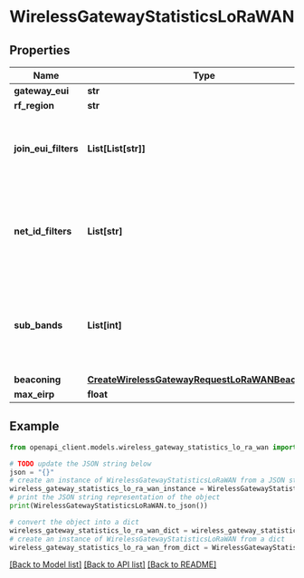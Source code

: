 # WirelessGatewayStatisticsLoRaWAN


## Properties

Name | Type | Description | Notes
------------ | ------------- | ------------- | -------------
**gateway_eui** | **str** |  | [optional] 
**rf_region** | **str** |  | [optional] 
**join_eui_filters** | **List[List[str]]** | A list of JoinEuiRange used by LoRa gateways to filter LoRa frames. | [optional] 
**net_id_filters** | **List[str]** | A list of NetId values that are used by LoRa gateways to filter the uplink frames. | [optional] 
**sub_bands** | **List[int]** | A list of integer indicating which sub bands are supported by LoRa gateway. | [optional] 
**beaconing** | [**CreateWirelessGatewayRequestLoRaWANBeaconing**](CreateWirelessGatewayRequestLoRaWANBeaconing.md) |  | [optional] 
**max_eirp** | **float** |  | [optional] 

## Example

```python
from openapi_client.models.wireless_gateway_statistics_lo_ra_wan import WirelessGatewayStatisticsLoRaWAN

# TODO update the JSON string below
json = "{}"
# create an instance of WirelessGatewayStatisticsLoRaWAN from a JSON string
wireless_gateway_statistics_lo_ra_wan_instance = WirelessGatewayStatisticsLoRaWAN.from_json(json)
# print the JSON string representation of the object
print(WirelessGatewayStatisticsLoRaWAN.to_json())

# convert the object into a dict
wireless_gateway_statistics_lo_ra_wan_dict = wireless_gateway_statistics_lo_ra_wan_instance.to_dict()
# create an instance of WirelessGatewayStatisticsLoRaWAN from a dict
wireless_gateway_statistics_lo_ra_wan_from_dict = WirelessGatewayStatisticsLoRaWAN.from_dict(wireless_gateway_statistics_lo_ra_wan_dict)
```
[[Back to Model list]](../README.md#documentation-for-models) [[Back to API list]](../README.md#documentation-for-api-endpoints) [[Back to README]](../README.md)


